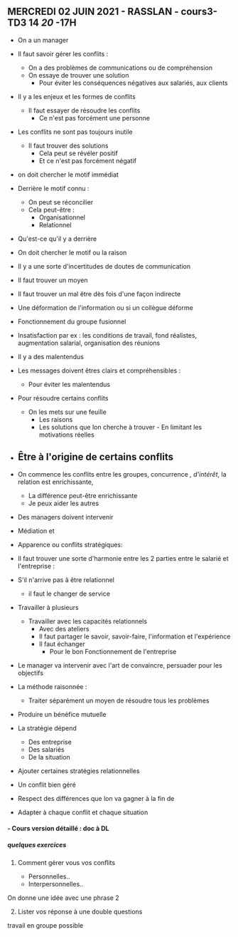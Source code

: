 ## MERCREDI 02 JUIN 2021 - RASSLAN - cours3-TD3 14 *20* -17H



- On a un manager
- Il faut savoir gérer les conflits :
    - On a des problèmes de communications ou de compréhension
    - On essaye de trouver une solution
        - Pour éviter les conséquences négatives aux salariés, aux clients

- Il y a les enjeux et les formes de conflits
    - Il faut essayer de résoudre les conflits
        - Ce n'est pas forcément une personne
- Les conflits ne sont pas toujours inutile
    - Il faut trouver des solutions 
        - Cela peut se révéler positif
        - Et ce n'est pas forcément négatif
- on doit chercher le motif immédiat

- Derrière le motif connu :
    - On peut se réconcilier
    -  Cela peut-être :
        - Organisationnel 
        - Relationnel 
- Qu'est-ce qu'il y a derrière


- On doit chercher le motif ou la raison

- Il y a une sorte d'incertitudes de doutes de communication
- Il faut trouver un moyen
- Il faut trouver un mal être dès fois d'une façon indirecte

- Une déformation de l'information ou si un collègue déforme
- Fonctionnement du groupe fusionnel

- Insatisfaction par ex : les conditions de travail, fond réalistes, augmentation salarial, organisation des réunions
- Il y a des malentendus
- Les messages doivent êtres clairs et compréhensibles :
    - Pour éviter les malentendus


- Pour résoudre certains conflits 
    - On les mets sur une feuille
        - Les raisons
        - Les solutions que lon cherche à trouver
                - En limitant les motivations  réelles





- Être à l'origine de certains conflits
    - 


- On commence les conflits entre les groupes, concurrence *, d'intérêt*, la relation est enrichissante, 
    - La différence peut-être enrichissante
    - Je peux aider les autres


- Des managers doivent intervenir



- Médiation et 


- Apparence ou conflits stratégiques:

- Il faut trouver une sorte d'harmonie entre les 2 parties entre le salarié et l'entreprise :


- S'il n'arrive pas à être relationnel 
    - il faut le changer de service


- Travailler à plusieurs
    - Travailler avec les capacités relationnels
        - Avec des ateliers
        - Il faut partager le savoir, savoir-faire, l'information et l'expérience
        - Il faut échanger
            - Pour le bon Fonctionnement de l'entreprise


- Le manager va intervenir avec l'art de convaincre, persuader pour les objectifs

- La méthode raisonnée :
    - Traiter séparément un moyen de résoudre tous les problèmes

- Produire un bénéfice mutuelle

- La stratégie dépend 
    - Des entreprise
    - Des salariés
    - De la situation

- Ajouter certaines stratégies relationnelles

- Un conflit bien géré  

- Respect des différences que lon va gagner à la fin de 


- Adapter à chaque conflit et chaque situation

#### - Cours version détaillé : doc à DL
##### quelques exercices


1. Comment gérer vous vos conflits


    - Personnelles..
    - Interpersonnelles..

On donne une idée avec une phrase 2 

2. Lister vos réponse à une double questions



travail en groupe possible